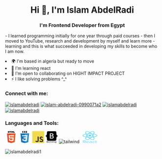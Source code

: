 <h1 align="center">Hi 👋, I'm Islam AbdelRadi</h1>
<h3 align="center">I'm Frontend Developer from Egypt</h3>
<p>- I learned programming initially for one year through paid courses - then I moved to YouTube, research and development by myself and learn more - learning and this is what succeeded in developing my skills to become who I am now.</p>
<li>🌍 I'm based in algeria but ready to move</li>
<li>🧠 I'm learning react</li>
<li>🤝 I'm open to collaborating on HIGHT IMPACT PROJECT</li>
<li>⚡ I like solving problems ^_^</li>
<h3 align="left">Connect with me:</h3>
<p align="left">
<a href="https://twitter.com/islamabdelradi" target="blank"><img align="center" src="https://raw.githubusercontent.com/rahuldkjain/github-profile-readme-generator/master/src/images/icons/Social/twitter.svg" alt="islamabdelradi" height="30" width="40" /></a>
<a href="https://linkedin.com/in/islam-abdelradi-0990071a2" target="blank"><img align="center" src="https://raw.githubusercontent.com/rahuldkjain/github-profile-readme-generator/master/src/images/icons/Social/linked-in-alt.svg" alt="islam-abdelradi-0990071a2" height="30" width="40" /></a>
<a href="https://fb.com/islamabdelradi" target="blank"><img align="center" src="https://raw.githubusercontent.com/rahuldkjain/github-profile-readme-generator/master/src/images/icons/Social/facebook.svg" alt="islamabdelradi" height="30" width="40" /></a>
<a href="https://instagram.com/islamabdelradi" target="blank"><img align="center" src="https://raw.githubusercontent.com/rahuldkjain/github-profile-readme-generator/master/src/images/icons/Social/instagram.svg" alt="islamabdelradi" height="30" width="40" /></a>
</p>

<h3 align="left">Languages and Tools:</h3>
<p align="left">
<img src="https://raw.githubusercontent.com/devicons/devicon/master/icons/html5/html5-original-wordmark.svg" alt="html5" width="40" height="40"/>
<img src="https://raw.githubusercontent.com/devicons/devicon/master/icons/css3/css3-original-wordmark.svg" alt="css3" width="40" alt="git" width="4JUdGzvrMFDWrUUwY3toJATSeNwjn54LkCnKBPRzDuhzi5vSepHfUckJNxRL2gjkNrSqtCoRUrEDAgRwsQvVCjZbRyFTLRNyDmT1a1boZV://raw.githubusercontent.com/devicons/devicon/master/icons/html5/html5-original-wordmark.svg" alt="html5" width="40">
<img src="https://raw.githubusercontent.com/devicons/devicon/master/icons/javascript/javascript-original.svg" alt="javascript" width="40" alt="react" width="4JUdGzvrMFDWrUUwY3toJATSeNwjn54LkCnKBPRzDuhzi5vSepHfUckJNxRL2gjkNrSqtCoRUrEDAgRwsQvVCjZbRyFTLRNyDmT1a1boZV://www.vectorlogo.zone/logos/tailwindcss/tailwindcss-icon.svg" alt="tailwind" width="40" height="40"/>
<img src="https://raw.githubusercontent.com/devicons/devicon/master/icons/bootstrap/bootstrap-plain-wordmark.svg" alt="bootstrap" width="40" alt="css3" width="40" alt="git" width="4JUdGzvrMFDWrUUwY3toJATSeNwjn54LkCnKBPRzDuhzi5vSepHfUckJNxRL2gjkNrSqtCoRUrEDAgRwsQvVCjZbRyFTLRNyDmT1a1boZV://raw.githubusercontent.com/devicons/devicon/master/icons/html5/html5-original-wordmark.svg" alt="html5" width="4JUdGzvrMFDWrUUwY3toJATSeNwjn54LkCnKBPRzDuhzi5vSepHfUckJNxRL2gjkNrSqtCoRUrEDAgRwsQvVCjZbRyFTLRNyDmT1a1boZVnoreferrer">
    <img src="https://www.vectorlogo.zone/logos/tailwindcss/tailwindcss-icon.svg" alt="tailwind" width="40" height="40"/>
    <img src="https://raw.githubusercontent.com/devicons/devicon/master/icons/react/react-original-wordmark.svg" alt="react" width="60" alt="tailwind" width="40" height="40"/>

<p><img align="center" src="https://github-readme-stats.vercel.app/api/top-langs?username=islamabdelradi1&show_icons=true&locale=en&layout=compact" alt="islamabdelradi1" /></p>
